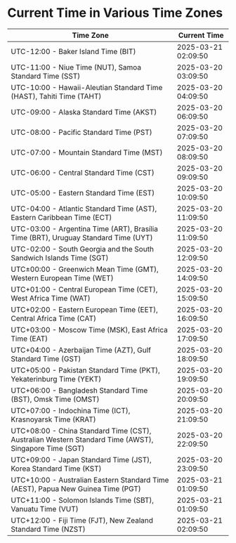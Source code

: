 # Current Time in Various Time Zones

| Time Zone | Current Time |
|-----------|--------------|
| UTC-12:00 - Baker Island Time (BIT) | 2025-03-21 02:09:50 |
| UTC-11:00 - Niue Time (NUT), Samoa Standard Time (SST) | 2025-03-20 03:09:50 |
| UTC-10:00 - Hawaii-Aleutian Standard Time (HAST), Tahiti Time (TAHT) | 2025-03-20 04:09:50 |
| UTC-09:00 - Alaska Standard Time (AKST) | 2025-03-20 06:09:50 |
| UTC-08:00 - Pacific Standard Time (PST) | 2025-03-20 07:09:50 |
| UTC-07:00 - Mountain Standard Time (MST) | 2025-03-20 08:09:50 |
| UTC-06:00 - Central Standard Time (CST) | 2025-03-20 09:09:50 |
| UTC-05:00 - Eastern Standard Time (EST) | 2025-03-20 10:09:50 |
| UTC-04:00 - Atlantic Standard Time (AST), Eastern Caribbean Time (ECT) | 2025-03-20 11:09:50 |
| UTC-03:00 - Argentina Time (ART), Brasília Time (BRT), Uruguay Standard Time (UYT) | 2025-03-20 11:09:50 |
| UTC-02:00 - South Georgia and the South Sandwich Islands Time (SGT) | 2025-03-20 12:09:50 |
| UTC±00:00 - Greenwich Mean Time (GMT), Western European Time (WET) | 2025-03-20 14:09:50 |
| UTC+01:00 - Central European Time (CET), West Africa Time (WAT) | 2025-03-20 15:09:50 |
| UTC+02:00 - Eastern European Time (EET), Central Africa Time (CAT) | 2025-03-20 16:09:50 |
| UTC+03:00 - Moscow Time (MSK), East Africa Time (EAT) | 2025-03-20 17:09:50 |
| UTC+04:00 - Azerbaijan Time (AZT), Gulf Standard Time (GST) | 2025-03-20 18:09:50 |
| UTC+05:00 - Pakistan Standard Time (PKT), Yekaterinburg Time (YEKT) | 2025-03-20 19:09:50 |
| UTC+06:00 - Bangladesh Standard Time (BST), Omsk Time (OMST) | 2025-03-20 20:09:50 |
| UTC+07:00 - Indochina Time (ICT), Krasnoyarsk Time (KRAT) | 2025-03-20 21:09:50 |
| UTC+08:00 - China Standard Time (CST), Australian Western Standard Time (AWST), Singapore Time (SGT) | 2025-03-20 22:09:50 |
| UTC+09:00 - Japan Standard Time (JST), Korea Standard Time (KST) | 2025-03-20 23:09:50 |
| UTC+10:00 - Australian Eastern Standard Time (AEST), Papua New Guinea Time (PGT) | 2025-03-21 01:09:50 |
| UTC+11:00 - Solomon Islands Time (SBT), Vanuatu Time (VUT) | 2025-03-21 01:09:50 |
| UTC+12:00 - Fiji Time (FJT), New Zealand Standard Time (NZST) | 2025-03-21 02:09:50 |
